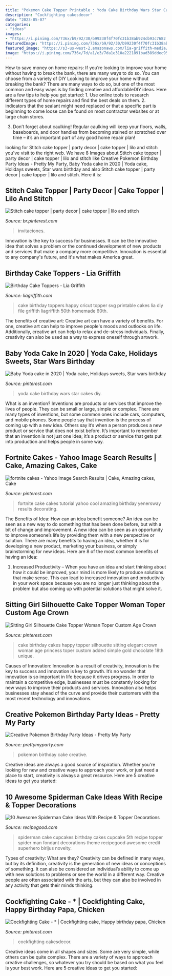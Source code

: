 ```yaml
---
title: "Pokemon Cake Topper Printable : Yoda Cake Birthday Wars Star Cakes Diy"
description: "Cockfighting cakesdecor"
date: "2023-05-07"
categories:
- "ideas"
images:
- "https://i.pinimg.com/736x/b9/92/30/b99230f4f70fc31b38ab924cb93c7682.jpg"
featuredImage: "https://i.pinimg.com/736x/b9/92/30/b99230f4f70fc31b38ab924cb93c7682.jpg"
featured_image: "https://s3-us-west-2.amazonaws.com/lia-griffith-media/wp-content/uploads/2016/03/PaperHappyBirthdayCakeTopper.jpg"
image: "https://i.pinimg.com/736x/7d/a1/e3/7da1e310a2221891bad389ddec95f2b3.jpg"
---
```



How to save money on home repairs: If you’re looking to improve your home without having to break the bank, there are many ways to do so. You can choose from a variety of DIY
Looking to improve your home without breaking the bank? There are many ways to do so, but one of the most common and easy ways is by finding creative and affordableDIY ideas. Here are a few tips to help you get started: 1. Use online tools to research different types of home repairs and find the best deals on them.
2. indicators that the sealant might need replaced or that a specific part is beginning to come loose can be found on most contractor websites or at large chain stores.

3. Don’t forget about caulking! Regular caulking will keep your floors, walls, baseboards, and door handles from becoming stained or scratched over time – it’s an important part of any good home repair plan! 
	

		
looking for Stitch cake topper | party decor | cake topper | lilo and stitch you've visit to the right web. We have 8 Images about Stitch cake topper | party decor | cake topper | lilo and stitch like Creative Pokemon Birthday Party Ideas - Pretty My Party, Baby Yoda cake in 2020 | Yoda cake, Holidays sweets, Star wars birthday and also Stitch cake topper | party decor | cake topper | lilo and stitch. Here it is:
		
    
## Stitch Cake Topper | Party Decor | Cake Topper | Lilo And Stitch

<img loading=lazy src="https://i.pinimg.com/736x/f3/e7/32/f3e73210d74e32566a263dcc874888e8.jpg" onerror="this.onerror=null;this.src='https://tse1.mm.bing.net/th?id=OIP.zA7-SikMwPbzslBFkwhwqQHaJ3&amp;pid=15.1';" alt="Stitch cake topper | party decor | cake topper | lilo and stitch">

_Source: br.pinterest.com_

>invitaciones. 

	

Innovation is the key to success for businesses. It can be the innovative idea that solves a problem or the continued development of new products and services that make a company more competitive. Innovation is essential to any company's future, and it's what makes America great.

    
## Birthday Cake Toppers - Lia Griffith

<img loading=lazy src="https://s3-us-west-2.amazonaws.com/lia-griffith-media/wp-content/uploads/2016/03/PaperHappyBirthdayCakeTopper.jpg" onerror="this.onerror=null;this.src='https://tse1.mm.bing.net/th?id=OIP.k-lc7sXRlFFFbZIruv2N4gHaJd&amp;pid=15.1';" alt="Birthday Cake Toppers - Lia Griffith">

_Source: liagriffith.com_

>cake birthday toppers happy cricut topper svg printable cakes lia diy file griffith liagriffith 50th homemade 60th. 

	

The benefits of creative art:
Creative art can have a variety of benefits. For one, creative art can help to improve people's moods and outlooks on life. Additionally, creative art can help to relax and de-stress individuals. Finally, creativity can also be used as a way to express oneself through artwork.

    
## Baby Yoda Cake In 2020 | Yoda Cake, Holidays Sweets, Star Wars Birthday

<img loading=lazy src="https://i.pinimg.com/736x/18/f4/1b/18f41ba0dfe0efcf87ec80a361c328f7.jpg" onerror="this.onerror=null;this.src='https://tse3.mm.bing.net/th?id=OIP.oH-guBwv63mncTsXTZ3etgHaFj&amp;pid=15.1';" alt="Baby Yoda cake in 2020 | Yoda cake, Holidays sweets, Star wars birthday">

_Source: pinterest.com_

>yoda cake birthday wars star cakes diy. 

	

What is an invention?
Inventions are products or services that improve the lives of people. They can be small or large, simple or complex. There are many types of inventions, but some common ones include cars, computers, and mobile phones. Some people say that invention is the process of coming up with a new idea. Others say it’s when a person produces a new product or service that does not exist before. It’s important to remember that an invention is not just one idea; it’s a product or service that gets put into production and helps people in some way.

    
## Fortnite Cakes - Yahoo Image Search Results | Cake, Amazing Cakes, Cake

<img loading=lazy src="https://i.pinimg.com/736x/b9/92/30/b99230f4f70fc31b38ab924cb93c7682.jpg" onerror="this.onerror=null;this.src='https://tse4.mm.bing.net/th?id=OIP.RB9boDyhZWKxCFs9OZsq2QHaNK&amp;pid=15.1';" alt="fortnite cakes - Yahoo Image Search Results | Cake, Amazing cakes, Cake">

_Source: pinterest.com_

>fortnite cake cakes tutorial yahoo cool amazing birthday yenersway results decorating. 

	

The Benefits of Idea: How can an idea benefit someone?
An idea can be seen as a new way to do something that has been done before, but with a bit of change and improvement. A new idea can be seen as an opportunity to improve someone’s life by providing them with a new perspective or solution. There are many benefits to having an idea, whether it is for developing a new product, marketing your business, or simply brainstorming for new ideas. Here are 8 of the most common benefits of having an idea: 
1. Increased Productivity – When you have an idea and start thinking about how it could be improved, your mind is more likely to produce solutions that make sense. This can lead to increased innovation and productivity in your work space because you are no longer just thinking about the problem but also coming up with potential solutions that might solve it. 

    
## Sitting Girl Silhouette Cake Topper Woman Toper Custom Age Crown

<img loading=lazy src="https://i.pinimg.com/736x/7d/a1/e3/7da1e310a2221891bad389ddec95f2b3.jpg" onerror="this.onerror=null;this.src='https://tse2.mm.bing.net/th?id=OIP.CNvyqMKmZNnv6vfo5PafFwHaIx&amp;pid=15.1';" alt="Sitting Girl Silhouette Cake Topper Woman Toper Custom Age Crown">

_Source: pinterest.com_

>cake birthday cakes happy topper silhouette sitting elegant crown woman age princess toper custom added simple gold chocolate 18th unique. 

	

Causes of Innovation:
Innovation is a result of creativity, innovation is the key to success and innovation is key to growth. It’s no wonder that innovation is so important in life because it drives progress. In order to maintain a competitive edge, businesses must be constantly looking for new ways to improve their products and services. Innovation also helps businesses stay ahead of the curve and provide their customers with the most recent technology and innovations.

    
## Creative Pokemon Birthday Party Ideas - Pretty My Party

<img loading=lazy src="http://www.prettymyparty.com/wp-content/uploads/2016/07/pokemon-cake-1.jpg" onerror="this.onerror=null;this.src='https://tse3.mm.bing.net/th?id=OIP.9Wn4-wwC7qWpIBPKGhl8ewHaJ4&amp;pid=15.1';" alt="Creative Pokemon Birthday Party Ideas - Pretty My Party">

_Source: prettymyparty.com_

>pokemon birthday cake creative. 

	

Creative ideas are always a good source of inspiration. Whether you're looking for new and creative ways to approach your work, or just need a place to start, creativity is always a great resource. Here are 5 creative ideas to get you started: 

    
## 10 Awesome Spiderman Cake Ideas With Recipe &amp; Topper Decorations

<img loading=lazy src="https://i1.wp.com/recipegood.com/wp-content/uploads/2015/04/cupcake-spiderman-cake.jpg?resize=236%2C355" onerror="this.onerror=null;this.src='https://tse3.mm.bing.net/th?id=OIP.R7VVYTiChyC-IxNBl184UQAAAA&amp;pid=15.1';" alt="10 Awesome Spiderman Cake Ideas With Recipe &amp; Topper Decorations">

_Source: recipegood.com_

>spiderman cake cupcakes birthday cakes cupcake 5th recipe topper spider man fondant decorations theme recipegood awesome credit superhero birijus novelty. 

	

Types of creativity: What are they?
Creativity can be defined in many ways, but by its definition, creativity is the generation of new ideas or conceptions of something. It can also be considered an individual’s ability to come up with new solutions to problems or see the world in a different way. Creative people are often associated with the arts, but they can also be involved in any activity that gets their minds thinking.

    
## Cockfighting Cake - * | Cockfighting Cake, Happy Birthday Papa, Chicken

<img loading=lazy src="https://i.pinimg.com/736x/a6/72/0b/a6720b4ab86b201341a82b79a7042b18--dawson-cake-design.jpg" onerror="this.onerror=null;this.src='https://tse1.mm.bing.net/th?id=OIP.k4cWrfyVyMS1Nag0Rsn_8AHaGB&amp;pid=15.1';" alt="Cockfighting Cake - * | Cockfighting cake, Happy birthday papa, Chicken">

_Source: pinterest.com_

>cockfighting cakesdecor. 

	

Creative ideas come in all shapes and sizes. Some are very simple, while others can be quite complex. There are a variety of ways to approach creative challenges, so whatever you try should be based on what you feel is your best work. Here are 5 creative ideas to get you started: 

